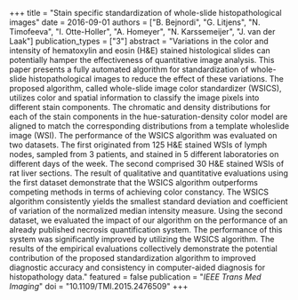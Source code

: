 +++
title = "Stain specific standardization of whole-slide histopathological images"
date = 2016-09-01
authors = ["B. Bejnordi", "G. Litjens", "N. Timofeeva", "I. Otte-Holler", "A. Homeyer", "N. Karssemeijer", "J. van der Laak"]
publication_types = ["3"]
abstract = "Variations in the color and intensity of hematoxylin and eosin (H&E) stained histological slides can potentially hamper the effectiveness of quantitative image analysis. This paper presents a fully automated algorithm for standardization of whole-slide histopathological images to reduce the effect of these variations. The proposed algorithm, called whole-slide image color standardizer (WSICS), utilizes color and spatial information to classify the image pixels into different stain components. The chromatic and density distributions for each of the stain components in the hue-saturation-density color model are aligned to match the corresponding distributions from a template wholeslide image (WSI). The performance of the WSICS algorithm was evaluated on two datasets. The first originated from 125 H&E stained WSIs of lymph nodes, sampled from 3 patients, and stained in 5 different laboratories on different days of the week. The second comprised 30 H&E stained WSIs of rat liver sections. The result of qualitative and quantitative evaluations using the first dataset demonstrate that the WSICS algorithm outperforms competing methods in terms of achieving color constancy. The WSICS algorithm consistently yields the smallest standard deviation and coefficient of variation of the normalized median intensity measure. Using the second dataset, we evaluated the impact of our algorithm on the performance of an already published necrosis quantification system. The performance of this system was significantly improved by utilizing the WSICS algorithm. The results of the empirical evaluations collectively demonstrate the potential contribution of the proposed standardization algorithm to improved diagnostic accuracy and consistency in computer-aided diagnosis for histopathology data."
featured = false
publication = "*IEEE Trans Med Imaging*"
doi = "10.1109/TMI.2015.2476509"
+++

